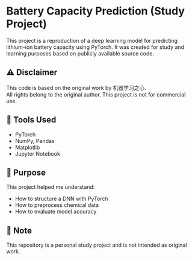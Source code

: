 # Battery Capacity Prediction (Study Project)

This project is a reproduction of a deep learning model for predicting lithium-ion battery capacity using PyTorch. It was created for study and learning purposes based on publicly available source code.

## ⚠️ Disclaimer

This code is based on the original work by 机器学习之心.  
All rights belong to the original author. This project is not for commercial use.

## 🔧 Tools Used

- PyTorch
- NumPy, Pandas
- Matplotlib
- Jupyter Notebook

## 📘 Purpose

This project helped me understand:
- How to structure a DNN with PyTorch
- How to preprocess chemical data
- How to evaluate model accuracy

## 📎 Note

This repository is a personal study project and is not intended as original work.
